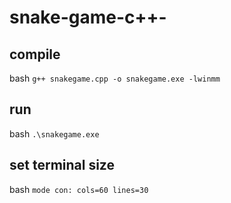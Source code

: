 # snake-game-c++-
## compile
bash
``` g++ snakegame.cpp -o snakegame.exe -lwinmm ```

## run 
bash 
``` .\snakegame.exe ```

## set terminal size
bash 
``` mode con: cols=60 lines=30 ```
